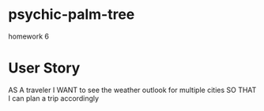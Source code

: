 # psychic-palm-tree
homework 6

# User Story
AS A traveler
I WANT to see the weather outlook for multiple cities
SO THAT I can plan a trip accordingly
